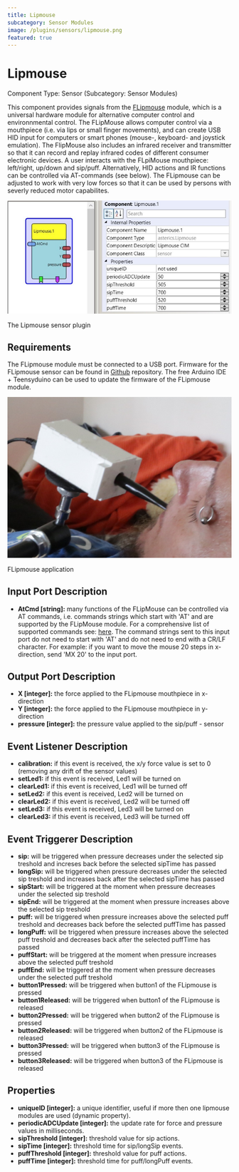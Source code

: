 ```yaml
---
title: Lipmouse
subcategory: Sensor Modules
image: /plugins/sensors/lipmouse.png
featured: true
---
```


# Lipmouse

Component Type: Sensor (Subcategory: Sensor Modules)

This component provides signals from the [FLipmouse][1] module, which is a universal hardware module for alternative computer control and environnmental control. The FLipMouse allows computer control via a mouthpiece (i.e. via lips or small finger movements), and can create USB HID input for computers or smart phones (mouse-, keyboard- and joystick emulation). The FlipMouse also includes an infrared receiver and transmitter so that it can record and replay infrared codes of different consumer electronic devices. A user interacts with the FLpiMouse mouthpiece: left/right, up/down and sip/puff. Alternatively, HID actions and IR functions can be controlled via AT-commands (see below). The FLipmouse can be adjusted to work with very low forces so that it can be used by persons with severly reduced motor capabilites.

![Screenshot: Lipmouse plugin](./img/lipmouse.jpg "Screenshot: Lipmouse plugin")

The Lipmouse sensor plugin

## Requirements

The FLipmouse module must be connected to a USB port. Firmware for the FLipmouse sensor can be found in [Github][2] repository. The free Arduino IDE + Teensyduino can be used to update the firmware of the FLipmouse module.

![Lipmouse sensor application](./img/lipmouseapplication.jpg "Lipmouse sensor application")

FLipmouse application

## Input Port Description

- **AtCmd \[string\]:** many functions of the FLipMouse can be controlled via AT commands, i.e. commands strings which start with 'AT' and are supported by the FLipMouse module. For a comprehensive list of supported commands see: [here][3]. The command strings sent to this input port do not need to start with 'AT' and do not need to end with a CR/LF character. For example: if you want to move the mouse 20 steps in x-direction, send 'MX 20' to the input port.

## Output Port Description

- **X \[integer\]:** the force applied to the FLipmouse mouthpiece in x-direction
- **Y \[integer\]:** the force applied to the FLipmouse mouthpiece in y-direction
- **pressure \[integer\]:** the pressure value applied to the sip/puff - sensor

## Event Listener Description

- **calibration:** if this event is received, the x/y force value is set to 0 (removing any drift of the sensor values)
- **setLed1:** if this event is received, Led1 will be turned on
- **clearLed1:** if this event is received, Led1 will be turned off
- **setLed2:** if this event is received, Led2 will be turned on
- **clearLed2:** if this event is received, Led2 will be turned off
- **setLed3:** if this event is received, Led3 will be turned on
- **clearLed3:** if this event is received, Led3 will be turned off

## Event Triggerer Description

- **sip:** will be triggered when pressure decreases under the selected sip treshold and increses back before the selected sipTime has passed
- **longSip:** will be triggered when pressure decreases under the selected sip treshold and increases back after the selected sipTime has passed
- **sipStart:** will be triggered at the moment when pressure decreases under the selected sip treshold
- **sipEnd:** will be triggered at the moment when pressure increases above the selected sip treshold
- **puff:** will be triggered when pressure increases above the selected puff treshold and decreases back before the selected puffTime has passed
- **longPuff:** will be triggered when pressure increases above the selected puff treshold and decreases back after the selected puffTime has passed
- **puffStart:** will be triggered at the moment when pressure increases above the selected puff treshold
- **puffEnd:** will be triggered at the moment when pressure decreases under the selected puff treshold
- **button1Pressed:** will be triggered when button1 of the FLipmouse is pressed
- **button1Released:** will be triggered when button1 of the FLipmouse is released
- **button2Pressed:** will be triggered when button2 of the FLipmouse is pressed
- **button2Released:** will be triggered when button2 of the FLipmouse is released
- **button3Pressed:** will be triggered when button3 of the FLipmouse is pressed
- **button3Released:** will be triggered when button3 of the FLipmouse is released

## Properties

- **uniqueID \[integer\]:** a unique identifier, useful if more then one lipmouse modules are used (dynamic property).
- **periodicADCUpdate \[integer\]:** the update rate for force and pressure values in milliseconds.
- **sipThreshold \[integer\]:** threshold value for sip actions.
- **sipTime \[integer\]:** threshold time for sip/longSip events.
- **puffThreshold \[integer\]:** threshold value for puff actions.
- **puffTime \[integer\]:** threshold time for puff/longPuff events.

[1]: https://github.com/asterics/FLipMouse
[2]: https://github.com/asterics/FLipMouse
[3]: https://github.com/asterics/FLipMouse/blob/master/FLipWare/commands.h

